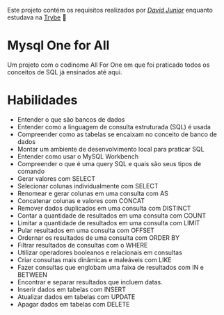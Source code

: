 Este projeto contém os requisitos realizados por _[David Junior](https://www.linkedin.com/in/davidjrrj/)_ enquanto estudava na [Trybe](https://www.betrybe.com/) :rocket:

# Mysql One for All

Um projeto com o codinome All For One em que foi praticado todos os conceitos de SQL já ensinados até aqui. 


# Habilidades

* Entender o que são bancos de dados
* Entender como a linguagem de consulta estruturada (SQL) é usada
* Compreender como as tabelas se encaixam no conceito de banco de dados
* Montar um ambiente de desenvolvimento local para praticar SQL
* Entender como usar o MySQL Workbench
* Compreender o que é uma query SQL e quais são seus tipos de comando
* Gerar valores com SELECT
* Selecionar colunas individualmente com SELECT
* Renomear e gerar colunas em uma consulta com AS
* Concatenar colunas e valores com CONCAT
* Remover dados duplicados em uma consulta com DISTINCT
* Contar a quantidade de resultados em uma consulta com COUNT
* Limitar a quantidade de resultados em uma consulta com LIMIT
* Pular resultados em uma consulta com OFFSET
* Ordernar os resultados de uma consulta com ORDER BY
* Filtrar resultados de consultas com o WHERE
* Utilizar operadores booleanos e relacionais em consultas
* Criar consultas mais dinâmicas e maleáveis com LIKE
* Fazer consultas que englobam uma faixa de resultados com IN e BETWEEN
* Encontrar e separar resultados que incluem datas.
* Inserir dados em tabelas com INSERT
* Atualizar dados em tabelas com UPDATE
* Apagar dados em tabelas com DELETE
